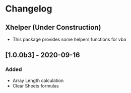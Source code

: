# Changelog
## Xhelper (Under Construction)

- This package provides some helpers functions for vba
    
## [1.0.0b3] - 2020-09-16
### Added
 - Array Length calculation
 - Clear Sheets formulas
